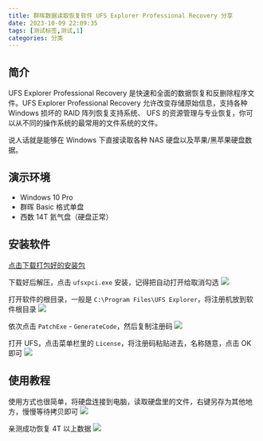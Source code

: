 ```yaml
---
title: 群晖数据读取恢复软件 UFS Explorer Professional Recovery 分享
date: 2023-10-09 22:09:35
tags: [测试标签,测试,1]
categories: 分类
---
```




## 简介
UFS Explorer Professional Recovery 是快速和全面的数据恢复和反删除程序文件。UFS Explorer Professional Recovery 允许改变存储原始信息，支持各种 Windows 损坏的 RAID 阵列恢复支持系统、 UFS 的资源管理与专业恢复，你可以从不同的操作系统的最常用的文件系统的文件。

说人话就是能够在 Windows 下直接读取各种 NAS 硬盘以及苹果/黑苹果硬盘数据。

## 演示环境
- Windows 10 Pro
- 群晖 Basic 格式单盘
- 西数 14T 氦气盘（硬盘正常）

## 安装软件

[点击下载打包好的安装包](https://vicar.lanzoub.com/iXUQL18rywha)

下载好后解压，点击 `ufsxpci.exe` 安装，记得把自动打开给取消勾选
![](https://tc.mspace.cc/images/2023/09/17/20230917102424.png)

打开软件的根目录，一般是 `C:\Program Files\UFS Explorer`，将注册机放到软件根目录
![](https://tc.mspace.cc/images/2023/09/17/20230917102556.png)


依次点击 `PatchExe` - `GenerateCode`，然后复制注册码
![](https://tc.mspace.cc/images/2023/09/17/20230917102648.png)


打开 UFS，点击菜单栏里的 `License`，将注册码粘贴进去，名称随意，点击 OK 即可
![](https://tc.mspace.cc/images/2023/09/17/20230917102917.png)


## 使用教程

使用方式也很简单，将硬盘连接到电脑，读取硬盘里的文件，右键另存为其他地方，慢慢等待拷贝即可
![](https://tc.mspace.cc/images/2023/09/17/20230917103104.png)


亲测成功恢复 4T 以上数据
![](https://tc.mspace.cc/images/2023/09/17/20230917103243.png)